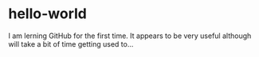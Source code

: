# hello-world

I am lerning GitHub for the first time.  It appears to be very useful although will take a bit of time getting used to...

